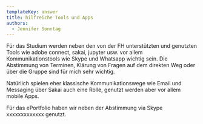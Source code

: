 ```yaml
---
templateKey: answer
title: hilfreiche Tools und Apps
authors:
  - Jennifer Sonntag
---
```

Für das Studium werden neben den von der FH unterstützten und genutzten Tools wie adobe connect, sakai, jupyter usw. vor allem Kommunikationstools wie Skype und Whatsapp wichtig sein. Die Abstimmung von Terminen, Klärung von Fragen auf dem direkten Weg oder über die Gruppe sind für mich sehr wichtig.

Natürlich spielen eher klassische Kommunikationswege wie Email und Messaging über Sakai auch eine Rolle, genutzt werden aber vor allem mobile Apps.

Für das ePortfolio haben wir neben der Abstimmung via Skype xxxxxxxxxxxxx genutzt.
